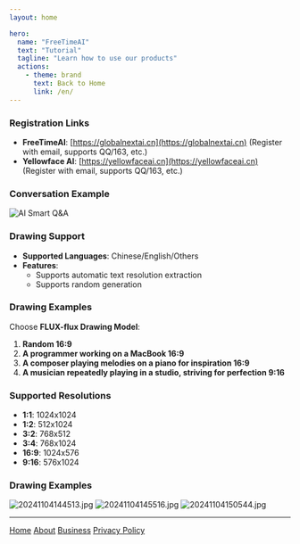 ```yaml
---
layout: home

hero:
  name: "FreeTimeAI"
  text: "Tutorial"
  tagline: "Learn how to use our products"
  actions:
    - theme: brand
      text: Back to Home
      link: /en/
---
```

### Registration Links
- **FreeTimeAI**: [https://globalnextai.cn](https://globalnextai.cn) (Register with email, supports QQ/163, etc.)
- **Yellowface AI**: [https://yellowfaceai.cn](https://yellowfaceai.cn) (Register with email, supports QQ/163, etc.)

### Conversation Example
![AI Smart Q&A](https://pic.globalai.us.kg/2024/11/190f02077988a884263027284080a178.png)

### Drawing Support

- **Supported Languages**: Chinese/English/Others
- **Features**:
  - Supports automatic text resolution extraction
  - Supports random generation

### Drawing Examples

Choose **FLUX-flux Drawing Model**:

1. **Random 16:9**
2. **A programmer working on a MacBook 16:9**
3. **A composer playing melodies on a piano for inspiration 16:9**
4. **A musician repeatedly playing in a studio, striving for perfection 9:16**

### Supported Resolutions

- **1:1**: 1024x1024
- **1:2**: 512x1024
- **3:2**: 768x512
- **3:4**: 768x1024
- **16:9**: 1024x576
- **9:16**: 576x1024

### Drawing Examples

![20241104144513.jpg](https://musictops.eu.org/file/1730703360049_20241104144513.jpg)
![20241104145516.jpg](https://musictops.eu.org/file/1730703368796_20241104145516.jpg)
![20241104150544.jpg](https://musictops.eu.org/file/1730703962343_20241104150544.jpg)


---

<footer>
  <div class="footer-content">
    <nav>
      <a href="/en/">Home</a>
      <a href="/en/about">About</a>
      <a href="/en/business">Business</a>
      <a href="/en/privacy-policy">Privacy Policy</a>
    </nav>
  </div>
</footer>